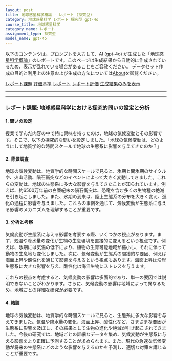 ```yaml
---
layout: post
title: 地球惑星科学概論 - レポート (探究型)
category: 地球惑星科学 レポート 探究型 gpt-4o
course_title: 地球惑星科学
category_name: レポート
assignment_type: 探究型
model_name: gpt-4o
---
```


以下のコンテンツは、[プロンプト](https://github.com/takedatoshiyuki/synthetic_assignments/tree/main/generated/地球惑星科学/gpt-4o/prompt_レポート-探究型.md)を入力して、AI (gpt-4o) が生成した「[地球惑星科学概論](/contents/地球惑星科学/)」のレポートです。このページは生成結果から自動的に作成されているため、表示が乱れている場合があることをご容赦ください。
データセット作成の目的と利用上の注意および生成の方法については[About](/About)を御覧ください。

[レポート課題](../レポート課題-探究型)
[評価基準](../評価基準-探究型)
[レポート](../レポート-探究型)
[レポート評価](../レポート評価-探究型)
[生成結果のみを表示](https://github.com/takedatoshiyuki/synthetic_assignments/tree/main/generated/地球惑星科学/gpt-4o/レポート-探究型.md)
  

***
***
  
### レポート課題: 地球惑星科学における探究的問いの設定と分析

#### 1. 問いの設定

授業で学んだ内容の中で特に興味を持ったのは、地球の気候変動とその影響です。そこで、以下の探究的な問いを設定しました。「地球の気候変動は、どのようにして地質学的な時間スケールで地球の生態系に影響を与えてきたのか？」

#### 2. 背景調査

地球の気候変動は、地質学的な時間スケールで見ると、氷期と間氷期のサイクルや、火山活動、隕石衝突などのイベントによって大きく変動してきました。これらの変動は、地球の生態系に多大な影響を与えてきたことが知られています。例えば、約6500万年前の白亜紀末の隕石衝突は、恐竜を含む多くの生物種の絶滅を引き起こしました。また、氷期の到来は、陸上生態系の分布を大きく変え、進化の過程に影響を与えました。これらの事例を通じて、気候変動が生態系に与える影響のメカニズムを理解することが重要です。

#### 3. 分析と考察

気候変動が生態系に与える影響を考察する際、いくつかの視点があります。まず、気温や降水量の変化が生物の生息環境を直接的に変えるという視点です。例えば、氷期には気温の低下により、植物の生育可能地域が縮小し、それに伴って動物の生息地も変化しました。次に、気候変動が生態系の間接的な要因、例えば海面上昇や酸性化を通じて影響を与えるという視点もあります。海面上昇は沿岸生態系に大きな影響を与え、酸性化は海洋生物にストレスを与えます。

これらの視点を考慮すると、気候変動の影響は多面的であり、単一の要因では説明できないことがわかります。さらに、気候変動の影響は地域によって異なるため、地域ごとの詳細な研究が必要です。

#### 4. 結論

地球の気候変動は、地質学的な時間スケールで見ると、生態系に多大な影響を与えてきました。気温や降水量の変化、海面上昇、酸性化など、さまざまな要因が生態系に影響を及ぼし、その結果として生物の進化や絶滅が引き起こされてきました。今後の研究では、地域ごとの詳細なデータを集め、気候変動が生態系に与える影響をより正確に予測することが求められます。また、現代の急速な気候変動が将来の生態系にどのような影響を与えるのかを予測し、適切な対策を講じることが重要です。
